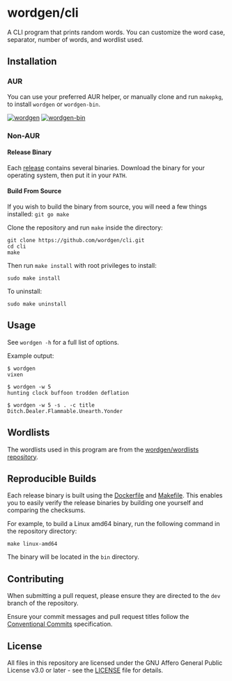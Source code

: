 # wordgen/cli

A CLI program that prints random words. You can customize the word case,
separator, number of words, and wordlist used.

## Installation

### AUR

You can use your preferred AUR helper, or manually clone and run `makepkg`, to
install `wordgen` or `wordgen-bin`.

[![wordgen][badge-url]][aur-url]
[![wordgen-bin][badge-url-bin]][aur-url-bin]

### Non-AUR

#### Release Binary

Each [release] contains several binaries. Download the binary for your
operating system, then put it in your `PATH`.

#### Build From Source

If you wish to build the binary from source, you will need a few things
installed: `git go make`

Clone the repository and run `make` inside the directory:

```
git clone https://github.com/wordgen/cli.git
cd cli
make
```

Then run `make install` with root privileges to install:

```
sudo make install
```

To uninstall:

```
sudo make uninstall
```

## Usage

See `wordgen -h` for a full list of options.

Example output:

```
$ wordgen
vixen

$ wordgen -w 5
hunting clock buffoon trodden deflation

$ wordgen -w 5 -s . -c title
Ditch.Dealer.Flammable.Unearth.Yonder
```

## Wordlists

The wordlists used in this program are from the [wordgen/wordlists repository].

## Reproducible Builds

Each release binary is built using the [Dockerfile] and [Makefile]. This
enables you to easily verify the release binaries by building one yourself and
comparing the checksums.

For example, to build a Linux amd64 binary, run the following command in the
repository directory:

```
make linux-amd64
```

The binary will be located in the `bin` directory.

## Contributing

When submitting a pull request, please ensure they are directed to the `dev`
branch of the repository.

Ensure your commit messages and pull request titles follow the
[Conventional Commits] specification.

## License

All files in this repository are licensed under the GNU Affero General Public
License v3.0 or later - see the [LICENSE] file for details.

<!-- links -->
[wordgen/wordlists repository]: https://github.com/wordgen/wordlists
[badge-url]: https://img.shields.io/aur/version/wordgen?label=wordgen&logo=arch-linux&style=plastic
[aur-url]: https://aur.archlinux.org/packages/wordgen
[badge-url-bin]: https://img.shields.io/aur/version/wordgen-bin?label=wordgen-bin&logo=arch-linux&style=plastic
[aur-url-bin]: https://aur.archlinux.org/packages/wordgen-bin
[release]: https://github.com/wordgen/cli/releases/latest
[Dockerfile]: Dockerfile
[Makefile]: Makefile
[Conventional Commits]: https://conventionalcommits.org
[LICENSE]: LICENSE
